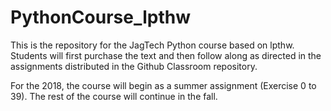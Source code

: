 # PythonCourse_lpthw

This is the repository for the JagTech Python course based on lpthw. Students will first purchase the text and then follow along as directed in the assignments distributed in the Github Classroom repository. 

For the 2018, the course will begin as a summer assignment (Exercise 0 to 39). The rest of the course will continue in the fall.
